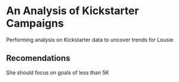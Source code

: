 # An Analysis of Kickstarter Campaigns
Performing analysis on Kickstarter data to uncover trends for Lousie
## Recomendations
She should focus on goals of less than 5K
